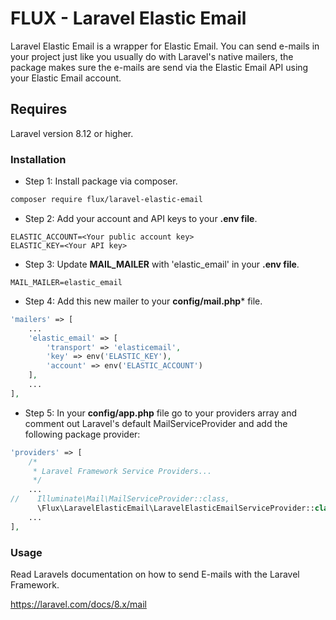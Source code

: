 # FLUX - Laravel Elastic Email

Laravel Elastic Email is a wrapper for Elastic Email.
You can send e-mails in your project just like you usually do with Laravel's native mailers, the package makes sure the e-mails are send via the Elastic Email API using your Elastic Email account.



## Requires
Laravel version 8.12 or higher.

### Installation ###

* Step 1: Install package via composer.

```bash
composer require flux/laravel-elastic-email
```

* Step 2: Add your account and API keys to your **.env file**.
```
ELASTIC_ACCOUNT=<Your public account key>
ELASTIC_KEY=<Your API key>
```

* Step 3: Update **MAIL_MAILER** with 'elastic_email' in your **.env file**.
```
MAIL_MAILER=elastic_email
```

* Step 4: Add this new mailer to your **config/mail.php*** file.
```php
'mailers' => [
    ...
    'elastic_email' => [
        'transport' => 'elasticemail',
        'key' => env('ELASTIC_KEY'),
        'account' => env('ELASTIC_ACCOUNT')
    ],  
    ...
],
```

* Step 5: In your **config/app.php** file go to your providers array and comment out Laravel's default MailServiceProvider and add the following package provider:
```php
'providers' => [
    /*
     * Laravel Framework Service Providers...
     */
    ...
//    Illuminate\Mail\MailServiceProvider::class,
      \Flux\LaravelElasticEmail\LaravelElasticEmailServiceProvider::class,
    ...
],
```

### Usage ###

Read Laravels documentation on how to send E-mails with the Laravel Framework.

https://laravel.com/docs/8.x/mail